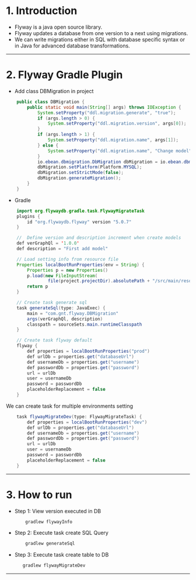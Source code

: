 # 1. Introduction
- Flyway is a java open source library.
- Flyway updates a database from one version to a next using migrations. 
- We can write migrations either in SQL with database specific syntax or in Java for advanced database transformations.
---
# 2. Flyway Gradle Plugin
- Add class DBMigration in project
```java
    public class DBMigration {
        public static void main(String[] args) throws IOException {
            System.setProperty("ddl.migration.generate", "true");
            if (args.length > 0) {
                System.setProperty("ddl.migration.version", args[0]);
            }
            if (args.length > 1) {
                System.setProperty("ddl.migration.name", args[1]);
            } else {
                System.setProperty("ddl.migration.name", "Change model");
            }
            io.ebean.dbmigration.DbMigration dbMigration = io.ebean.dbmigration.DbMigration.create();
            dbMigration.setPlatform(Platform.MYSQL);
            dbMigration.setStrictMode(false);
            dbMigration.generateMigration();
        }
    }
```
- Gradle

```java
    import org.flywaydb.gradle.task.FlywayMigrateTask
    plugins {
        id "org.flywaydb.flyway" version "5.0.7"
    }

```

```java 
    //  Define version and description increment when create models 
    def verGraphQl = '1.0.0'
    def description = "First add model"
```

```java
    // Load setting info from resource file
    Properties localBootRunProperties(env = String) {
        Properties p = new Properties()
        p.load(new FileInputStream(
                file(project.projectDir).absolutePath + "/src/main/resources/application-"+ env +".yml"))
        return p
    }
```
```java
    // Create task generate sql
    task generateSql(type: JavaExec) {
        main = "com.gnt.flyway.DBMigration"
        args(verGraphQl, description)
        classpath = sourceSets.main.runtimeClasspath
    }
```

```java
    // Create task flyway default
    flyway {
        def properties = localBootRunProperties("prod")
        def urlDb = properties.get("databaseUrl")
        def usernameDb = properties.get("username")
        def passwordDb = properties.get("password")
        url = urlDb
        user = usernameDb
        password = passwordDb
        placeholderReplacement = false
    }
```
We can create task for multiple environments setting
```java
    task flywayMigrateDev(type: FlywayMigrateTask) {
        def properties = localBootRunProperties("dev")
        def urlDb = properties.get("databaseUrl")
        def usernameDb = properties.get("username")
        def passwordDb = properties.get("password")
        url = urlDb
        user = usernameDb
        password = passwordDb
        placeholderReplacement = false
    }
```
---
# 3. How to run
- Step 1: View version executed in DB
    ```java
        gradlew flywayInfo
    ```
- Step 2: Execute task create SQL Query
    ``` java
        gradlew generateSql
    ```
- Step 3: Execute task create table to DB
     ``` java
        gradlew flywayMigrateDev
    ```
---
